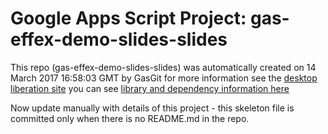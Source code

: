 # Google Apps Script Project: gas-effex-demo-slides-slides
This repo (gas-effex-demo-slides-slides) was automatically created on 14 March 2017 16:58:03 GMT by GasGit
for more information see the [desktop liberation site](http://ramblings.mcpher.com/Home/excelquirks/drivesdk/gettinggithubready "desktop liberation")
you can see [library and dependency information here](dependencies.md)

Now update manually with details of this project - this skeleton file is committed only when there is no README.md in the repo.